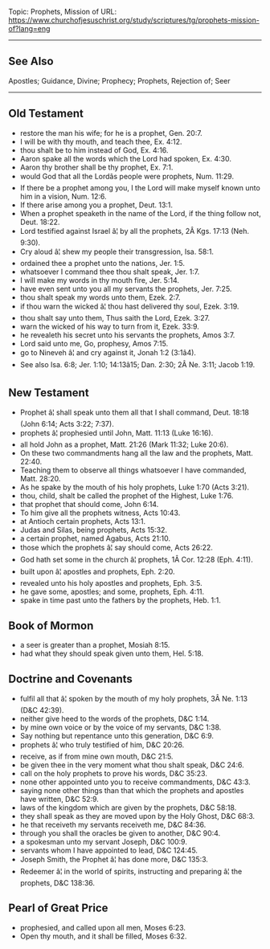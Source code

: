 Topic: Prophets, Mission of
URL: https://www.churchofjesuschrist.org/study/scriptures/tg/prophets-mission-of?lang=eng

---

## See Also

Apostles; Guidance, Divine; Prophecy; Prophets, Rejection of; Seer

---

## Old Testament

- restore the man his wife; for he is a prophet, Gen. 20:7.
- I will be with thy mouth, and teach thee, Ex. 4:12.
- thou shalt be to him instead of God, Ex. 4:16.
- Aaron spake all the words which the Lord had spoken, Ex. 4:30.
- Aaron thy brother shall be thy prophet, Ex. 7:1.
- would God that all the Lordâs people were prophets, Num. 11:29.
- If there be a prophet among you, I the Lord will make myself known unto him in a vision, Num. 12:6.
- If there arise among you a prophet, Deut. 13:1.
- When a prophet speaketh in the name of the Lord, if the thing follow not, Deut. 18:22.
- Lord testified against Israel â¦ by all the prophets, 2Â Kgs. 17:13 (Neh. 9:30).
- Cry aloud â¦ shew my people their transgression, Isa. 58:1.
- ordained thee a prophet unto the nations, Jer. 1:5.
- whatsoever I command thee thou shalt speak, Jer. 1:7.
- I will make my words in thy mouth fire, Jer. 5:14.
- have even sent unto you all my servants the prophets, Jer. 7:25.
- thou shalt speak my words unto them, Ezek. 2:7.
- if thou warn the wicked â¦ thou hast delivered thy soul, Ezek. 3:19.
- thou shalt say unto them, Thus saith the Lord, Ezek. 3:27.
- warn the wicked of his way to turn from it, Ezek. 33:9.
- he revealeth his secret unto his servants the prophets, Amos 3:7.
- Lord said unto me, Go, prophesy, Amos 7:15.
- go to Nineveh â¦ and cry against it, Jonah 1:2 (3:1â4).
- See also Isa. 6:8; Jer. 1:10; 14:13â15; Dan. 2:30; 2Â Ne. 3:11; Jacob 1:19.

## New Testament

- Prophet â¦ shall speak unto them all that I shall command, Deut. 18:18 (John 6:14; Acts 3:22; 7:37).
- prophets â¦ prophesied until John, Matt. 11:13 (Luke 16:16).
- all hold John as a prophet, Matt. 21:26 (Mark 11:32; Luke 20:6).
- On these two commandments hang all the law and the prophets, Matt. 22:40.
- Teaching them to observe all things whatsoever I have commanded, Matt. 28:20.
- As he spake by the mouth of his holy prophets, Luke 1:70 (Acts 3:21).
- thou, child, shalt be called the prophet of the Highest, Luke 1:76.
- that prophet that should come, John 6:14.
- To him give all the prophets witness, Acts 10:43.
- at Antioch certain prophets, Acts 13:1.
- Judas and Silas, being prophets, Acts 15:32.
- a certain prophet, named Agabus, Acts 21:10.
- those which the prophets â¦ say should come, Acts 26:22.
- God hath set some in the church â¦ prophets, 1Â Cor. 12:28 (Eph. 4:11).
- built upon â¦ apostles and prophets, Eph. 2:20.
- revealed unto his holy apostles and prophets, Eph. 3:5.
- he gave some, apostles; and some, prophets, Eph. 4:11.
- spake in time past unto the fathers by the prophets, Heb. 1:1.

## Book of Mormon

- a seer is greater than a prophet, Mosiah 8:15.
- had what they should speak given unto them, Hel. 5:18.

## Doctrine and Covenants

- fulfil all that â¦ spoken by the mouth of my holy prophets, 3Â Ne. 1:13 (D&C 42:39).
- neither give heed to the words of the prophets, D&C 1:14.
- by mine own voice or by the voice of my servants, D&C 1:38.
- Say nothing but repentance unto this generation, D&C 6:9.
- prophets â¦ who truly testified of him, D&C 20:26.
- receive, as if from mine own mouth, D&C 21:5.
- be given thee in the very moment what thou shalt speak, D&C 24:6.
- call on the holy prophets to prove his words, D&C 35:23.
- none other appointed unto you to receive commandments, D&C 43:3.
- saying none other things than that which the prophets and apostles have written, D&C 52:9.
- laws of the kingdom which are given by the prophets, D&C 58:18.
- they shall speak as they are moved upon by the Holy Ghost, D&C 68:3.
- he that receiveth my servants receiveth me, D&C 84:36.
- through you shall the oracles be given to another, D&C 90:4.
- a spokesman unto my servant Joseph, D&C 100:9.
- servants whom I have appointed to lead, D&C 124:45.
- Joseph Smith, the Prophet â¦ has done more, D&C 135:3.
- Redeemer â¦ in the world of spirits, instructing and preparing â¦ the prophets, D&C 138:36.

## Pearl of Great Price

- prophesied, and called upon all men, Moses 6:23.
- Open thy mouth, and it shall be filled, Moses 6:32.

